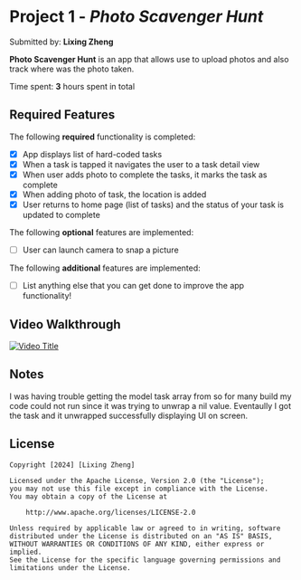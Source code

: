 # Project 1 - *Photo Scavenger Hunt*

Submitted by: **Lixing Zheng**

**Photo Scavenger Hunt** is an app that allows use to upload photos and also track where was the photo taken.

Time spent: **3** hours spent in total

## Required Features

The following **required** functionality is completed:

- [x] App displays list of hard-coded tasks
- [x] When a task is tapped it navigates the user to a task detail view
- [x] When user adds photo to complete the tasks, it marks the task as complete
- [x] When adding photo of task, the location is added
- [x] User returns to home page (list of tasks) and the status of your task is updated to complete
 
The following **optional** features are implemented:

- [ ] User can launch camera to snap a picture	

The following **additional** features are implemented:

- [ ] List anything else that you can get done to improve the app functionality!

## Video Walkthrough

[![Video Title](http://img.youtube.com/vi/h1hQ1OEPkDQ/0.jpg)](http://www.youtube.com/watch?v=h1hQ1OEPkDQ)


## Notes

I was having trouble getting the model task array from so for many build my code could not run since it was trying to unwrap a nil value. Eventaully I got the task and it unwrapped successfully displaying UI on screen.

## License

    Copyright [2024] [Lixing Zheng]

    Licensed under the Apache License, Version 2.0 (the "License");
    you may not use this file except in compliance with the License.
    You may obtain a copy of the License at

        http://www.apache.org/licenses/LICENSE-2.0

    Unless required by applicable law or agreed to in writing, software
    distributed under the License is distributed on an "AS IS" BASIS,
    WITHOUT WARRANTIES OR CONDITIONS OF ANY KIND, either express or implied.
    See the License for the specific language governing permissions and
    limitations under the License.
